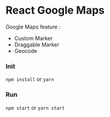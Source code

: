 # React Google Maps

Google Maps feature :
- Custom Marker
- Draggable Marker
- Geocode

### Init
```npm install``` or ```yarn```

### Run
```npm start``` or ```yarn start```
